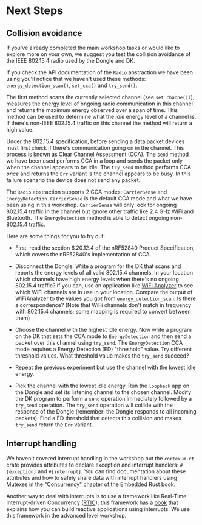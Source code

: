 # Next Steps

## Collision avoidance

If you've already completed the main workshop tasks or would like to explore more on your own, we suggest you test the collision avoidance of the IEEE 802.15.4 radio used by the Dongle and DK.

If you check the API documentation of the `Radio` abstraction we have been using you'll notice that we haven't used these methods: `energy_detection_scan()`, `set_cca()` and `try_send()`.

The first method scans the currently selected channel (see `set_channe()l`), measures the energy level of ongoing radio communication in this channel and returns the maximum energy observed over a span of time. This method can be used to determine what the *idle* energy level of a channel is. If there's non-IEEE 802.15.4 traffic on this channel the method will return a high value.

Under the 802.15.4 specification, before sending a data packet devices must first check if there's communication going on in the channel. This process is known as Clear Channel Assessment (CCA). The `send` method we have been used performs CCA in a loop and sends the packet only when the channel appears to be idle. The `try_send` method performs CCA *once* and returns the `Err` variant is the channel appears to be busy. In this failure scenario the device does not send any packet.

The `Radio` abstraction supports 2 CCA modes: `CarrierSense` and `EnergyDetection`. `CarrierSense` is the default CCA mode and what we have been using in this workshop. `CarrierSense` will only look for ongoing 802.15.4 traffic in the channel but ignore other traffic like 2.4 GHz WiFi and Bluetooth. The `EnergyDetection` method is able to detect ongoing non-802.15.4 traffic.

Here are some things for you to try out:
- First, read the section 6.20.12.4 of the nRF52840 Product Specification, which covers the nRF52840's implementation of CCA.

- Disconnect the Dongle. Write a program for the DK that scans and reports the energy levels of all valid 802.15.4 channels. In your location which channels have high energy levels when there's no ongoing 802.15.4 traffic? If you can, use an application like [WiFi Analyzer] to see which WiFi channels are in use in your location. Compare the output of WiFiAnalyzer to the values you got from  `energy_detection_scan`. Is there a correspondence? (Note that WiFi channels don't match in frequency with 802.15.4 channels; some mapping is required to convert between them)

[WiFi Analyzer]: https://play.google.com/store/apps/details?id=com.farproc.wifi.analyzer&hl=en

- Choose the channel with the highest idle energy. Now write a program on the DK that sets the CCA mode to `EnergyDetection` and then send a packet over this channel using `try_send`. The `EnergyDetection` CCA mode requires a Energy Detection (ED) "threshold" value. Try different threshold values. What threshold value makes the `try_send` succeed?

- Repeat the previous experiment but use the channel with the lowest idle energy.

- Pick the channel with the lowest idle energy. Run the `loopback` app on the Dongle and set its listening channel to the chosen channel. Modify the DK program to perform a `send` operation immediately followed by a `try_send` operation. The `try_send` operation will collide with the response of the Dongle (remember: the Dongle responds to all incoming packets). Find a ED threshold that detects this collision and makes `try_send` return the `Err` variant.

## Interrupt handling

We haven't covered interrupt handling in the workshop but the `cortex-m-rt` crate provides attributes to declare exception and interrupt handlers: `#[exception]` and `#[interrupt]`. You can find documentation about these attributes and how to safely share data with interrupt handlers using Mutexes in the ["Concurrency" chapter][concurrency] of the Embedded Rust book.

Another way to deal with interrupts is to use a framework like Real-Time Interrupt-driven Concurrency ([RTIC]); this framework has a [book] that explains how you can build reactive applications using interrupts. We use this framework in the advanced level workshop.

[concurrency]: https://rust-embedded.github.io/book/concurrency/index.html
[RTIC]: https://crates.io/crates/cortex-m-rtic
[book]: https://rtic.rs/0.5/book/en/
